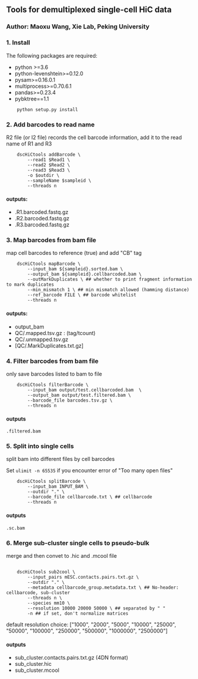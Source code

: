 ## Tools for demultiplexed single-cell HiC data
### Author: Maoxu Wang, Xie Lab, Peking University

### 1. Install
The following packages are required:
- python >=3.6
- python-levenshtein>=0.12.0
- pysam>=0.16.0.1 
- multiprocess>=0.70.6.1
- pandas>=0.23.4
- pybktree==1.1
```shell
    python setup.py install
```

### 2. Add barcodes to read name
R2 file (or I2 file) records the cell barcode information, add it to the read name of R1 and R3
```shell
    dscHiCtools addBarcode \
        --read1 $Read1 \
        --read2 $Read2 \
        --read3 $Read3 \
        -o $outdir \
        --sampleName $sampleid \
        --threads n
```

#### outputs:
- .R1.barcoded.fastq.gz
- .R2.barcoded.fastq.gz
- .R3.barcoded.fastq.gz

### 3. Map barcodes from bam file
map cell barcodes to reference (true) and add "CB" tag
```shell
    dscHiCtools mapBarcode \
        --input_bam ${sampleid}.sorted.bam \
        --output_bam ${sampleid}.cellbarcoded.bam \
        --outMarkDuplicates \ ## whether to print fragment information to mark duplicates
        --min_mismatch 1 \ ## min mismatch allowed (hamming distance)
        --ref_barcode FILE \ ## barcode whitelist
        --threads n
```

#### outputs:
- output_bam
- QC/.mapped.tsv.gz : (tag/tcount)
- QC/.unmapped.tsv.gz
- [QC/.MarkDuplicates.txt.gz]

### 4. Filter barcodes from bam file 
only save barcodes listed to bam to file
```shell
    dscHiCtools filterBarcode \
        --input_bam output/test.cellbarcoded.bam  \
        --output_bam output/test.filtered.bam \
        --barcode_file barcodes.tsv.gz \
        --threads n
```
#### outputs
    .filtered.bam


### 5. Split into single cells
split bam into different files by cell barcodes

Set `ulimit -n 65535` if you encounter error of "Too many open files"
```shell
    dscHiCtools splitBarcode \
        --input_bam INPUT_BAM \
        --outdir "." \
        --barcode_file cellbarcode.txt \ ## cellbarcode
        --threads n 
```
#### outputs
    .sc.bam


### 6. Merge sub-cluster single cells to pseudo-bulk
merge and then convet to .hic and .mcool file 
```shell

    dscHiCtools sub2cool \
        --input_pairs mESC.contacts.pairs.txt.gz \
        --outdir "." \
        --metadata cellbarcode_group.metadata.txt \ ## No-header: cellbarcode, sub-cluster
        --threads n \
        --species mm10 \
        --resolution 10000 20000 50000 \ ## separated by " " 
        -n ## if set, don't normalize matrices 
```
default resolution choice: ["1000", "2000", "5000", "10000", "25000", "50000", "100000", "250000", "500000", "1000000", "2500000"]
#### outputs
- sub_cluster.contacts.pairs.txt.gz (4DN format)
- sub_cluster.hic
- sub_cluster.mcool
